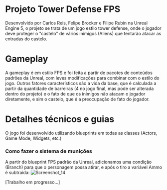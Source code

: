 # Projeto Tower Defense FPS
Desenvolvido por Carlos Reis, Felipe Brocker e Filipe Rubin na Unreal Engine 5, o projeto se trata de um jogo estilo tower defense, onde o jogador deve proteger o "castelo" de vários inimigos (Aliens) que tentarão atacar as entradas do castelo.

# Gameplay
A gameplay é em estilo FPS e foi feita a partir de pacotes de conteúdos padrões da Unreal, com leves modificações para combinar com o estilo do jogo. Outros fatores característicos são a vida da base, que é calculada a partir da quantidade de barreiras (4 no jogo final, mas pode ser alterada dentro do projeto) e o fato de que os inimigos não atacam o jogador diretamente, e sim o castelo, que é a preocupação de fato do jogador.

# Detalhes técnicos e guias
O jogo foi desenvolvido utilizando blueprints em todas as classes (Actors, Game Mode, Widgets, etc.)
### Como fazer o sistema de munições
A partir do blueprint FPS padrão da Unreal, adicionamos uma condição (Branch) para que o personagem possa atirar, e após o tiro a variável Ammo é subtraída:
![Screenshot_14](https://user-images.githubusercontent.com/89143853/167056587-b609ed04-7963-49c8-a674-dc5882b564fe.png)

[Trabalho em progresso...]

